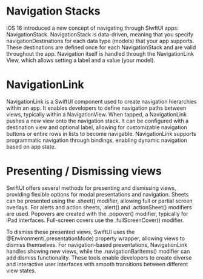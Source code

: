 # Navigation Stacks

iOS 16 introduced a new concept of navigating through SiwftUI apps: NavigationStack. NavigationStack is data-driven, meaning that you specify navigationDestinations for each data type (models) that your app supports. These destinations are defined once for each NavigationStack and are valid throughout the app. Navigation itself is handled through the NavigationLink View, which allows setting a label and a value (your model).


# NavigationLink

NavigationLink is a SwiftUI component used to create navigation hierarchies within an app. It enables developers to define navigation paths between views, typically within a NavigationView. When tapped, a NavigationLink pushes a new view onto the navigation stack. It can be configured with a destination view and optional label, allowing for customizable navigation buttons or entire rows in lists to become navigable. NavigationLink supports programmatic navigation through bindings, enabling dynamic navigation based on app state.

# Presenting / Dismissing views

SwiftUI offers several methods for presenting and dismissing views, providing flexible options for modal presentations and navigation. Sheets can be presented using the .sheet() modifier, allowing full or partial screen overlays. For alerts and action sheets, .alert() and .actionSheet() modifiers are used. Popovers are created with the .popover() modifier, typically for iPad interfaces. Full-screen covers use the .fullScreenCover() modifier.

To dismiss these presented views, SwiftUI uses the @Environment(.presentationMode) property wrapper, allowing views to dismiss themselves. For navigation-based presentations, NavigationLink handles showing new views, while the .navigationBarItems() modifier can add dismiss functionality. These tools enable developers to create diverse and interactive user interfaces with smooth transitions between different view states.
